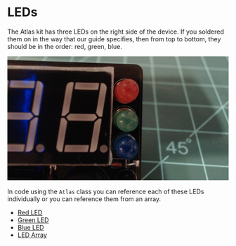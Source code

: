 # LEDs

The Atlas kit has three LEDs on the right side of the device. If you soldered them on in the way that our guide specifies, then from top to bottom, they should be in the order: red, green, blue.

![leds](../assets/atlas-book/leds.jpg)

In code using the `Atlas` class you can reference each of these LEDs individually or you can reference them from an array.

- [Red LED](./red_led.md)
- [Green LED](./green_led.md)
- [Blue LED](./blue_led.md)
- [LED Array](./led_array.md)